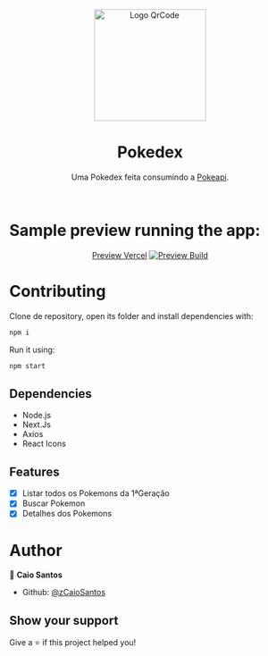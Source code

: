 <div align="center">
   <img height="200" src="https://user-images.githubusercontent.com/81544166/159062575-670cf969-667c-43b6-9b17-929debef54f4.png" alt="Logo QrCode" />
   <h1>Pokedex</h1>
   <p>Uma Pokedex feita consumindo a <a href="https://pokeapi.co">Pokeapi</a>.</p>
   <br>
</div>

# Sample preview running the app:

<div align="center">
   <a href="https://zpokedex.vercel.app">Preview Vercel</a>
   <a href="https://zpokedex.vercel.app"><img src="https://user-images.githubusercontent.com/81544166/159189786-4dfcb7f5-6f24-4dc3-ac69-f532a8e46971.png" alt="Preview Build"></a>
</div>

# Contributing

Clone de repository, open its folder and install dependencies with:

```sh
npm i
```

Run it using:

```sh
npm start
```

## Dependencies

- Node.js
- Next.Js
- Axios
- React Icons

## Features

- [x] Listar todos os Pokemons da 1ªGeração
- [x] Buscar Pokemon
- [x] Detalhes dos Pokemons

# Author

👤 **Caio Santos**

- Github: [@zCaioSantos](https://github.com/zCaioSantos)

## Show your support

Give a ⭐️ if this project helped you!
